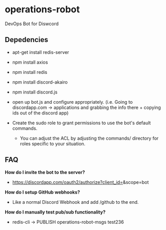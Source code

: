 # operations-robot
DevOps Bot for Diswcord

## Depedencies

* apt-get install redis-server

* npm install axios
* npm install redis
* npm install discord-akairo
* npm install discord.js

* open up bot.js and configure appropriately. (i.e. Going to discordapp.com -> applications and grabbing the info there + copying ids out of the discord app)
* Create the sudo role to grant permissions to use the bot's default commands. 
   * You can adjust the ACL by adjusting the commands/ directory for roles specific to your situation.

## FAQ

**How do I invite the bot to the server?**
* https://discordapp.com/oauth2/authorize?client_id=<bot-client-id>&scope=bot

**How do I setup GitHub webhooks?**
* Like a normal Discord Webhook and add /github to the end.

**How do I manually test pub/sub functionality?**
* redis-cli -> PUBLISH operations-robot-msgs test236
